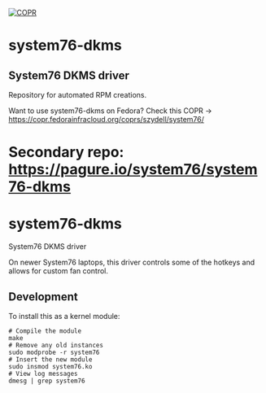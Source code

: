 [![COPR](https://copr.fedorainfracloud.org/coprs/szydell/system76/package/system76-dkms/status_image/last_build.png)](https://copr.fedorainfracloud.org/coprs/szydell/system76/package/system76-dkms/)

# system76-dkms
System76 DKMS driver
---
Repository for automated RPM creations.

Want to use system76-dkms on Fedora? Check this COPR -> https://copr.fedorainfracloud.org/coprs/szydell/system76/

Secondary repo: https://pagure.io/system76/system76-dkms
=======
# system76-dkms
System76 DKMS driver

On newer System76 laptops, this driver controls some of the hotkeys and allows for custom fan control.

## Development

To install this as a kernel module:

```
# Compile the module
make
# Remove any old instances
sudo modprobe -r system76
# Insert the new module
sudo insmod system76.ko
# View log messages
dmesg | grep system76
```
